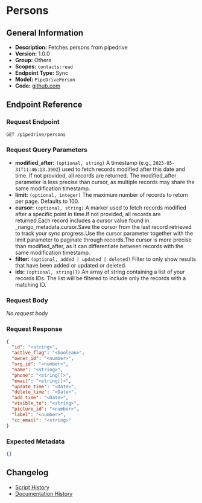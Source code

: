 <!-- BEGIN GENERATED CONTENT -->
# Persons

## General Information

- **Description:** Fetches persons from pipedrive
- **Version:** 1.0.0
- **Group:** Others
- **Scopes:** `contacts:read`
- **Endpoint Type:** Sync
- **Model:** `PipeDrivePerson`
- **Code:** [github.com](https://github.com/NangoHQ/integration-templates/tree/main/integrations/pipedrive/syncs/persons.ts)


## Endpoint Reference

### Request Endpoint

`GET /pipedrive/persons`

### Request Query Parameters

- **modified_after:** `(optional, string)` A timestamp (e.g., `2023-05-31T11:46:13.390Z`) used to fetch records modified after this date and time. If not provided, all records are returned. The modified_after parameter is less precise than cursor, as multiple records may share the same modification timestamp.
- **limit:** `(optional, integer)` The maximum number of records to return per page. Defaults to 100.
- **cursor:** `(optional, string)` A marker used to fetch records modified after a specific point in time.If not provided, all records are returned.Each record includes a cursor value found in _nango_metadata.cursor.Save the cursor from the last record retrieved to track your sync progress.Use the cursor parameter together with the limit parameter to paginate through records.The cursor is more precise than modified_after, as it can differentiate between records with the same modification timestamp.
- **filter:** `(optional, added | updated | deleted)` Filter to only show results that have been added or updated or deleted.
- **ids:** `(optional, string[])` An array of string containing a list of your records IDs. The list will be filtered to include only the records with a matching ID.

### Request Body

_No request body_

### Request Response

```json
{
  "id": "<string>",
  "active_flag": "<boolean>",
  "owner_id": "<number>",
  "org_id": "<number>",
  "name": "<string>",
  "phone": "<string[]>",
  "email": "<string[]>",
  "update_time": "<Date>",
  "delete_time": "<Date>",
  "add_time": "<Date>",
  "visible_to": "<string>",
  "picture_id": "<number>",
  "label": "<number>",
  "cc_email": "<string>"
}
```

### Expected Metadata

```json
{}
```

## Changelog

- [Script History](https://github.com/NangoHQ/integration-templates/commits/main/integrations/pipedrive/syncs/persons.ts)
- [Documentation History](https://github.com/NangoHQ/integration-templates/commits/main/integrations/pipedrive/syncs/persons.md)

<!-- END  GENERATED CONTENT -->

